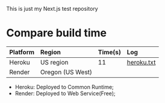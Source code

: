 This is just my Next.js test repository

# Compare build time 

| Platform | Region             | Time(s)  | Log                              |
|:-------- |:------------------ |:-------- |:-------------------------------- |
| Heroku   | US region          | 11       | [heroku.txt](./logs/heroku.txt)  |
| Render   | Oregon (US West)   |

- Heroku: Deployed to Common Runtime;
- Render: Deployed to Web Service(Free);


